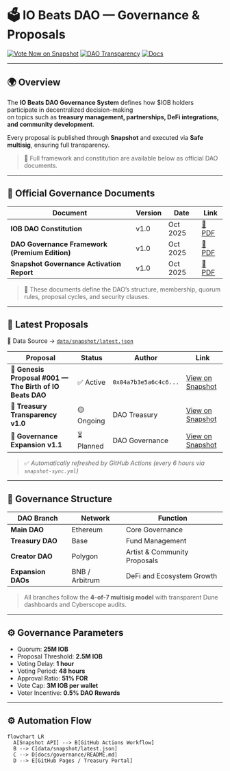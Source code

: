 # 🗳️ IO Beats DAO — Governance & Proposals  

[![Vote Now on Snapshot](https://img.shields.io/badge/Vote%20Now-Snapshot-blueviolet?logo=snapshot&logoColor=white)](https://snapshot.box/#/s:iobdao.eth)
[![DAO Transparency](https://img.shields.io/badge/Transparency-Reports-orange?logo=dune&logoColor=white)](https://dune.com/iobeats_dao)
[![Docs](https://img.shields.io/badge/Documentation-GitHub-green?logo=github)](https://github.com/iobeatss/treasury/tree/main/docs/governance)

---

## 🌍 Overview

The **IO Beats DAO Governance System** defines how $IOB holders participate in decentralized decision-making  
on topics such as **treasury management, partnerships, DeFi integrations, and community development**.  

Every proposal is published through **Snapshot** and executed via **Safe multisig**, ensuring full transparency.

> 📘 Full framework and constitution are available below as official DAO documents.

---

## 📘 Official Governance Documents

| Document | Version | Date | Link |
|-----------|----------|------|------|
| **IOB DAO Constitution** | v1.0 | Oct 2025 | [📄 PDF](./IOB_DAO_Constitution_v1.0_Premium.pdf) |
| **DAO Governance Framework (Premium Edition)** | v1.0 | Oct 2025 | [📄 PDF](./IOB_DAO_Governance_Framework_v1.0_PremiumEdition.pdf) |
| **Snapshot Governance Activation Report** | v1.0 | Oct 2025 | [📄 PDF](./DAO_Snapshot_Governance_Activation_IOB_Vote.pdf) |

> 🧠 These documents define the DAO’s structure, membership, quorum rules, proposal cycles, and security clauses.

---

## 🧾 Latest Proposals

📁 Data Source → [`data/snapshot/latest.json`](../../data/snapshot/latest.json)

| Proposal | Status | Author | Link |
|-----------|---------|---------|------|
| 🧩 **Genesis Proposal #001 — The Birth of IO Beats DAO** | ✅ Active | `0x04a7b3e5a6c4c6...` | [View on Snapshot](https://snapshot.box/#/s:iobdao.eth/proposal/0x4e0ec421ed5cf0d6b6d07ef97727f15f61b0881bf20df0fdeab14caa868a663c) |
| 💎 **Treasury Transparency v1.0** | 🟡 Ongoing | DAO Treasury | [View on Snapshot](https://snapshot.box/#/s:iobdao.eth/proposal/0x...example...) |
| 🧠 **Governance Expansion v1.1** | ⏳ Planned | DAO Governance | [View on Snapshot](https://snapshot.box/#/s:iobdao.eth/proposal/0x...example...) |

> ✅ *Automatically refreshed by GitHub Actions (every 6 hours via `snapshot-sync.yml`)*  

---

## 🧩 Governance Structure

| DAO Branch | Network | Function |
|-------------|----------|----------|
| **Main DAO** | Ethereum | Core Governance |
| **Treasury DAO** | Base | Fund Management |
| **Creator DAO** | Polygon | Artist & Community Proposals |
| **Expansion DAOs** | BNB / Arbitrum | DeFi and Ecosystem Growth |

> All branches follow the **4-of-7 multisig model** with transparent Dune dashboards and Cyberscope audits.

---

## ⚙️ Governance Parameters

- Quorum: **25M IOB**  
- Proposal Threshold: **2.5M IOB**  
- Voting Delay: **1 hour**  
- Voting Period: **48 hours**  
- Approval Ratio: **51% FOR**  
- Vote Cap: **3M IOB per wallet**  
- Voter Incentive: **0.5% DAO Rewards**

---

## ⚙️ Automation Flow

```mermaid
flowchart LR
  A[Snapshot API] --> B[GitHub Actions Workflow]
  B --> C[data/snapshot/latest.json]
  C --> D[docs/governance/README.md]
  D --> E[GitHub Pages / Treasury Portal]
